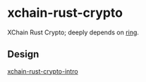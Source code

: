 # xchain-rust-crypto
XChain Rust Crypto;
deeply depends on [ring](https://github.com/briansmith/ring).
## Design

[xchain-rust-crypto-intro](./xchain-rust-crypto-intrro.pdf)
